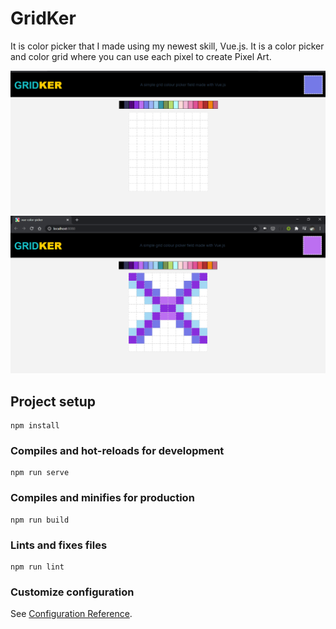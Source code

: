 # GridKer
It is color picker that I made using my newest skill, Vue.js. 
It is a color picker and color grid where you can use each pixel to create Pixel Art.

<img src="images/plain.PNG">


<img src= "images/filled.PNG">


## Project setup
```
npm install
```

### Compiles and hot-reloads for development
```
npm run serve
```

### Compiles and minifies for production
```
npm run build
```

### Lints and fixes files
```
npm run lint
```

### Customize configuration
See [Configuration Reference](https://cli.vuejs.org/config/).
